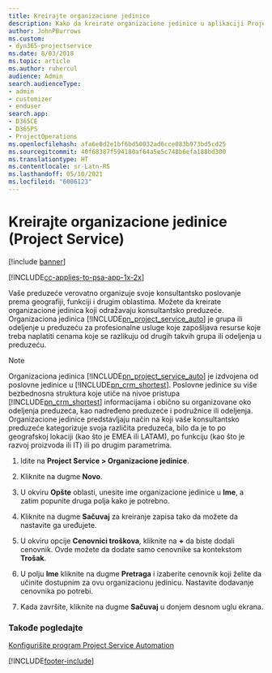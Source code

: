 ```yaml
---
title: Kreirajte organizacione jedinice
description: Kako da kreirate organizacione jedinice u aplikaciji Project Service
author: JohnPBurrows
ms.custom:
- dyn365-projectservice
ms.date: 8/03/2018
ms.topic: article
ms.author: ruhercul
audience: Admin
search.audienceType:
- admin
- customizer
- enduser
search.app:
- D365CE
- D365PS
- ProjectOperations
ms.openlocfilehash: afa6e0d2e1bf6bd50032ad6cce083b973bd5cd25
ms.sourcegitcommit: 40f68387f594180af64a5e5c748b6efa188bd300
ms.translationtype: HT
ms.contentlocale: sr-Latn-RS
ms.lasthandoff: 05/10/2021
ms.locfileid: "6006123"
---
```

# <a name="create-organizational-units-project-service"></a>Kreirajte organizacione jedinice (Project Service)

[!include [banner](../includes/psa-now-project-operations.md)]

[!INCLUDE[cc-applies-to-psa-app-1x-2x](../includes/cc-applies-to-psa-app-1x-2x.md)]

Vaše preduzeće verovatno organizuje svoje konsultantsko poslovanje prema geografiji, funkciji i drugim oblastima. Možete da kreirate organizacione jedinica koji odražavaju konsultantsko preduzeće. Organizaciona jedinica [!INCLUDE[pn_project_service_auto](../includes/pn-project-service-auto.md)] je grupa ili odeljenje u preduzeću za profesionalne usluge koje zapošljava resurse koje treba naplatiti cenama koje se razlikuju od drugih takvih grupa ili odeljenja u preduzeću.  
  
> [!NOTE]
>  Organizaciona jedinica [!INCLUDE[pn_project_service_auto](../includes/pn-project-service-auto.md)] je izdvojena od poslovne jedinice u [!INCLUDE[pn_crm_shortest](../includes/pn-crm-shortest.md)]. Poslovne jedinice su više bezbednosna struktura koje utiče na nivoe pristupa [!INCLUDE[pn_crm_shortest](../includes/pn-crm-shortest.md)] informacijama i obično su organizovane oko odeljenja preduzeća, kao nadređeno preduzeće i podružnice ili odeljenja. Organizacione jedinice predstavljaju način na koji vaše konsultantsko preduzeće kategorizuje svoja različita preduzeća, bilo da je to po geografskoj lokaciji (kao što je EMEA ili LATAM), po funkciju (kao što je razvoj proizvoda ili IT) ili po drugim parametrima.  
  
1.  Idite na **Project Service > Organizacione jedinice**.  
  
2.  Kliknite na dugme **Novo**.  
  
3.  U okviru **Opšte** oblasti, unesite ime organizacione jedinice u **Ime**, a zatim popunite druga polja kako je potrebno.  
  
4.  Kliknite na dugme **Sačuvaj** za kreiranje zapisa tako da možete da nastavite ga uređujete.  
  
5.  U okviru opcije **Cenovnici troškova**, kliknite na **+** da biste dodali cenovnik. Ovde možete da dodate samo cenovnike sa kontekstom **Trošak**.  
  
6.  U polju **Ime** kliknite na dugme **Pretraga** i izaberite cenovnik koji želite da učinite dostupnim za ovu organizacionu jedinicu. Nastavite dodavanje cenovnika po potrebi.  
  
7.  Kada završite, kliknite na dugme **Sačuvaj** u donjem desnom uglu ekrana.  
  
### <a name="see-also"></a>Takođe pogledajte  
 [Konfigurišite program Project Service Automation](../psa/configure.md)


[!INCLUDE[footer-include](../includes/footer-banner.md)]